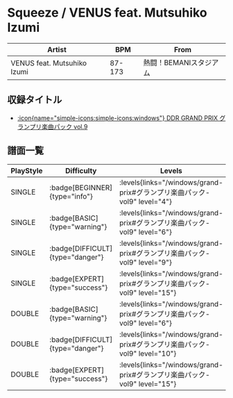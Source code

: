 # Squeeze / VENUS feat. Mutsuhiko Izumi

|Artist|BPM|From|
|------|---|----|
|VENUS feat. Mutsuhiko Izumi|87-173|熱闘！BEMANIスタジアム|

## 収録タイトル

- [:icon{name="simple-icons:simple-icons:windows"} DDR GRAND PRIX グランプリ楽曲パック vol.9](/windows/grand-prix#グランプリ楽曲パック-vol9)

## 譜面一覧

|PlayStyle|Difficulty|Levels|Notes|Movie|
|---------|----------|------|-----|-----|
|SINGLE| :badge[BEGINNER]{type="info"}| :levels{links="/windows/grand-prix#グランプリ楽曲パック-vol9" level="4"}|136/1||
|SINGLE| :badge[BASIC]{type="warning"}| :levels{links="/windows/grand-prix#グランプリ楽曲パック-vol9" level="6"}|194/17||
|SINGLE| :badge[DIFFICULT]{type="danger"}| :levels{links="/windows/grand-prix#グランプリ楽曲パック-vol9" level="9"}|272/22||
|SINGLE| :badge[EXPERT]{type="success"}| :levels{links="/windows/grand-prix#グランプリ楽曲パック-vol9" level="15"}|477/11||
|DOUBLE| :badge[BASIC]{type="warning"}| :levels{links="/windows/grand-prix#グランプリ楽曲パック-vol9" level="6"}|198/18||
|DOUBLE| :badge[DIFFICULT]{type="danger"}| :levels{links="/windows/grand-prix#グランプリ楽曲パック-vol9" level="10"}|289/13||
|DOUBLE| :badge[EXPERT]{type="success"}| :levels{links="/windows/grand-prix#グランプリ楽曲パック-vol9" level="15"}|473/14||

